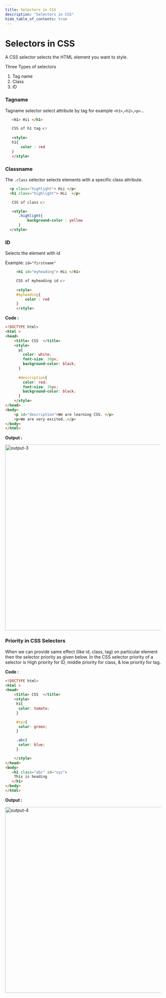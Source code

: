 ```yaml
---
title: Selectors in CSS  
description: "Selectors in CSS"
hide_table_of_contents: true
---
```

# Selectors in CSS 

A CSS selector selects the HTML element you want to style.

Three Types of selectors

1. Tag name
2. Class
3. ID

### Tagname
 Tagname selector select attribute by tag for example ```<h1>```,```<h2>```,```<p>```...
    
  ```html
     <h1> Hii </h1>

     CSS of h1 tag 👉
     
     <style>
     h1{
         color : red
     }
     </style>
 ```

### Classname

The ```.class``` selector selects elements with a specific class attribute.
    
  ```html
    <p class="highlight"> Hii </p>
    <h1 class="highlight"> Hii  </p>

     CSS of class 👉

     <style>
        .highlight{
            background-color : yellow
        }
    </style>
  ```

### ID

   Selects the element with id <br/>

  Example:  ```id="firstname"```

```html
     <h1 id="myheading"> Hii </h1>

     CSS of myheading id 👉
     
     <style>
     #myheading{
         color : red
     }
     </style>

```

**Code :**

```html
<!DOCTYPE html>
<html >
<head>
    <title> CSS  </title>
    <style>
      p{
        color: white;
        font-size: 30px;
        background-color: black;
      }
      
      #description{
        color: red;
        font-size: 30px;
        background-color: black;
      }
    </style>
</head>
<body> 
    <p id="description">We are learning CSS. </p>
    <p>We are very excited..</p>
</body>
</html>
```
**Output :**

<img src="/icp/13/output-3.png" alt="output-3" width="600px"/>

### Priority in CSS Selectors
When we can provide same effect (like id, class, tag) on particular element then the selector priority as given below. 
In the CSS selector priority of a selector is  High priority for ID, middle priority for class, & low priority for tag.

**Code :**

```html
<!DOCTYPE html>
<html >
<head>
    <title> CSS  </title>
    <style>
     h1{
      color: tomato;
     }

     #xyz{
      color: green;
     }

     .abc{
      color: blue;
     }

    </style>
</head>
<body> 
   <h1 class="abc" id="xyz">
    This is heading
   </h1>
</body>
</html>
```
**Output :**

<img src="/icp/13/output-4.png" alt="output-4" width="600px"/>

